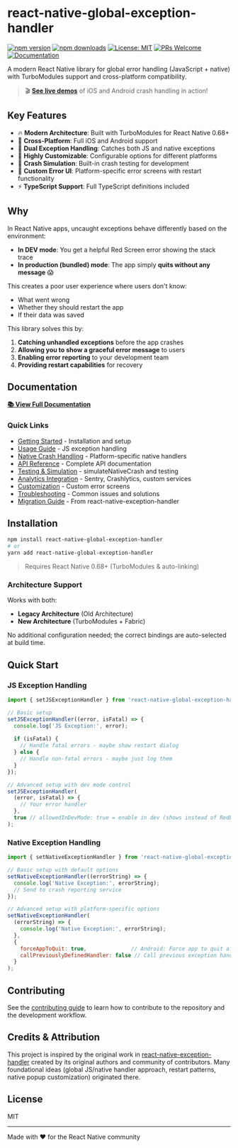 # react-native-global-exception-handler

[![npm version](https://img.shields.io/npm/v/react-native-global-exception-handler.svg?style=flat)](https://www.npmjs.com/package/react-native-global-exception-handler)
[![npm downloads](https://img.shields.io/npm/dm/react-native-global-exception-handler.svg?style=flat)](https://www.npmjs.com/package/react-native-global-exception-handler)
[![License: MIT](https://img.shields.io/github/license/darshan09200/react-native-global-exception-handler?color=green&style=flat)](./LICENSE)
[![PRs Welcome](https://img.shields.io/badge/PRs-welcome-brightgreen.svg?style=flat)](https://github.com/darshan09200/react-native-global-exception-handler/pulls)
[![Documentation](https://img.shields.io/badge/docs-online-blue.svg?style=flat)](https://darshan09200.github.io/react-native-global-exception-handler/)

A modern React Native library for global error handling (JavaScript + native) with TurboModules support and cross-platform compatibility.

> 🎬 **[See live demos](https://darshan09200.github.io/react-native-global-exception-handler/#demo)** of iOS and Android crash handling in action!

## Key Features

- 🔥 **Modern Architecture**: Built with TurboModules for React Native 0.68+
- 📱 **Cross-Platform**: Full iOS and Android support
- 🎯 **Dual Exception Handling**: Catches both JS and native exceptions
- 🔧 **Highly Customizable**: Configurable options for different platforms
- 🚀 **Crash Simulation**: Built-in crash testing for development
- 🎨 **Custom Error UI**: Platform-specific error screens with restart functionality
- ⚡ **TypeScript Support**: Full TypeScript definitions included

## Why

In React Native apps, uncaught exceptions behave differently based on the environment:

- **In DEV mode**: You get a helpful Red Screen error showing the stack trace
- **In production (bundled) mode**: The app simply **quits without any message** 😱

This creates a poor user experience where users don't know:

- What went wrong
- Whether they should restart the app
- If their data was saved

This library solves this by:

1. **Catching unhandled exceptions** before the app crashes
2. **Allowing you to show a graceful error message** to users
3. **Enabling error reporting** to your development team
4. **Providing restart capabilities** for recovery

## Documentation

[**📚 View Full Documentation**](https://darshan09200.github.io/react-native-global-exception-handler/)

### Quick Links

- [Getting Started](https://darshan09200.github.io/react-native-global-exception-handler/docs/getting-started) - Installation and setup
- [Usage Guide](https://darshan09200.github.io/react-native-global-exception-handler/docs/usage/usage) - JS exception handling
- [Native Crash Handling](https://darshan09200.github.io/react-native-global-exception-handler/docs/usage/native-crash-handling) - Platform-specific native handlers
- [API Reference](https://darshan09200.github.io/react-native-global-exception-handler/docs/api) - Complete API documentation
- [Testing & Simulation](https://darshan09200.github.io/react-native-global-exception-handler/docs/advanced/testing) - simulateNativeCrash and testing
- [Analytics Integration](https://darshan09200.github.io/react-native-global-exception-handler/docs/examples/analytics-integration) - Sentry, Crashlytics, custom services
- [Customization](https://darshan09200.github.io/react-native-global-exception-handler/docs/advanced/customization) - Custom error screens
- [Troubleshooting](https://darshan09200.github.io/react-native-global-exception-handler/docs/troubleshooting) - Common issues and solutions
- [Migration Guide](https://darshan09200.github.io/react-native-global-exception-handler/docs/migration/migration) - From react-native-exception-handler

## Installation

```sh
npm install react-native-global-exception-handler
# or
yarn add react-native-global-exception-handler
```

> Requires React Native 0.68+ (TurboModules & auto-linking)

### Architecture Support

Works with both:

- **Legacy Architecture** (Old Architecture)
- **New Architecture** (TurboModules + Fabric)

No additional configuration needed; the correct bindings are auto-selected at build time.

## Quick Start

### JS Exception Handling

```js
import { setJSExceptionHandler } from 'react-native-global-exception-handler';

// Basic setup
setJSExceptionHandler((error, isFatal) => {
  console.log('JS Exception:', error);
  
  if (isFatal) {
    // Handle fatal errors - maybe show restart dialog
  } else {
    // Handle non-fatal errors - maybe just log them
  }
});

// Advanced setup with dev mode control
setJSExceptionHandler(
  (error, isFatal) => {
    // Your error handler
  },
  true // allowedInDevMode: true = enable in dev (shows instead of RedBox)
);
```

### Native Exception Handling

```js
import { setNativeExceptionHandler } from 'react-native-global-exception-handler';

// Basic setup with default options
setNativeExceptionHandler((errorString) => {
  console.log('Native Exception:', errorString);
  // Send to crash reporting service
});

// Advanced setup with platform-specific options
setNativeExceptionHandler(
  (errorString) => {
    console.log('Native Exception:', errorString);
  },
  {
    forceAppToQuit: true,              // Android: Force app to quit after error (default: true)
    callPreviouslyDefinedHandler: false // Call previous exception handler (default: false)
  }
);
```

## Contributing

See the [contributing guide](CONTRIBUTING.md) to learn how to contribute to the repository and the development workflow.

## Credits & Attribution

This project is inspired by the original work in [react-native-exception-handler](https://github.com/a7ul/react-native-exception-handler) created by its original authors and community of contributors. Many foundational ideas (global JS/native handler approach, restart patterns, native popup customization) originated there.

## License

MIT

---

Made with ❤️ for the React Native community

